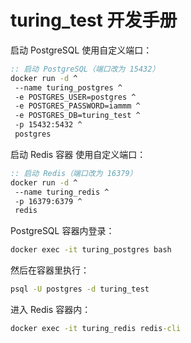 # turing_test 开发手册

启动 PostgreSQL 使用自定义端口：

```cmd
:: 启动 PostgreSQL（端口改为 15432）
docker run -d ^
 --name turing_postgres ^
 -e POSTGRES_USER=postgres ^
 -e POSTGRES_PASSWORD=iammm ^
 -e POSTGRES_DB=turing_test ^
 -p 15432:5432 ^
 postgres
```

启动 Redis 容器 使用自定义端口：

```cmd
:: 启动 Redis（端口改为 16379）
docker run -d ^
 --name turing_redis ^
 -p 16379:6379 ^
 redis
```

PostgreSQL 容器内登录：

```bash
docker exec -it turing_postgres bash
```

然后在容器里执行：

```bash
psql -U postgres -d turing_test
```

进入 Redis 容器内：

```cmd
docker exec -it turing_redis redis-cli
```


